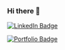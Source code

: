 ### Hi there 👋

<!--
**wenyulll/wenyulll** is a ✨ _special_ ✨ repository because its `README.md` (this file) appears on your GitHub profile.

Here are some ideas to get you started:

- 🔭 I’m currently working on ...
- 🌱 I’m currently learning ...
- 👯 I’m looking to collaborate on ...
- 🤔 I’m looking for help with ...
- 💬 Ask me about ...
- 📫 How to reach me: ...
- 😄 Pronouns: ...
- ⚡ Fun fact: ...
-->
[![LinkedIn Badge](https://img.shields.io/badge/-LinkedIn-blue?style=flat&logo=LinkedIn&logoColor=white&link=https://www.linkedin.com/in/wenyu-li-315b3198/)](https://www.linkedin.com/in/wenyu-li-315b3198/)

[![Portfolio Badge](https://img.shields.io/badge/https://wenyu.site/)](https://wenyu.site/)
